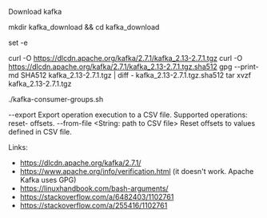 



Download kafka

mkdir kafka_download && cd kafka_download

set -e

curl -O https://dlcdn.apache.org/kafka/2.7.1/kafka_2.13-2.7.1.tgz
curl -O https://dlcdn.apache.org/kafka/2.7.1/kafka_2.13-2.7.1.tgz.sha512
gpg --print-md SHA512 kafka_2.13-2.7.1.tgz | diff - kafka_2.13-2.7.1.tgz.sha512
tar xvzf kafka_2.13-2.7.1.tgz


./kafka-consumer-groups.sh

--export                                Export operation execution to a CSV
                                          file. Supported operations: reset-
                                          offsets.
--from-file <String: path to CSV file>  Reset offsets to values defined in CSV
                                          file.


 Links:

 - https://dlcdn.apache.org/kafka/2.7.1/
 - https://www.apache.org/info/verification.html (it doesn't work. Apache Kafka uses GPG)
- https://linuxhandbook.com/bash-arguments/
- https://stackoverflow.com/a/6482403/1102761
- https://stackoverflow.com/a/255416/1102761
